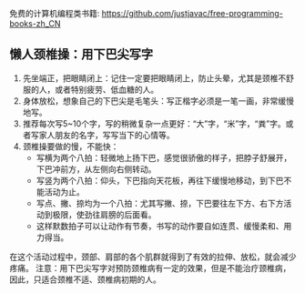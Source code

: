 免费的计算机编程类书籍: https://github.com/justjavac/free-programming-books-zh_CN

## 懒人颈椎操：用下巴尖写字
1. 先坐端正，把眼睛闭上：记住一定要把眼睛闭上，防止头晕，尤其是颈椎不舒服的人，或者特别疲劳、低血糖的人。
2. 身体放松，想象自己的下巴尖是毛笔头：写正楷字必须是一笔一画，非常缓慢地写。
3. 推荐每次写5~10个字，写的稍微复杂一点更好：“大”字，“米”字，“粪”字。或者写家人朋友的名字，写写当下的心情等。
4. 颈椎操要做的慢，不能快：
    - 写横为两个八拍：轻微地上扬下巴，感觉很骄傲的样子，把脖子舒展开，下巴冲前方，从左侧向右侧转动。
    - 写竖为两个八拍：仰头，下巴指向天花板，再往下缓慢地移动，到下巴不能活动为止。
    - 写点、撇、捺均为一个八拍：尤其写撇、捺，下巴要往左下方、右下方活动到极限，使劲往肩膀的后面看。
    - 这样默数拍子可以让动作有节奏，书写的动作要自如连贯、缓慢柔和、用力得当。

在这个活动过程中，颈部、肩部的各个肌群就得到了有效的拉伸、放松，就会减少疼痛。
注意：用下巴尖写字对预防颈椎病有一定的效果，但是不能治疗颈椎病，因此，只适合颈椎不适、颈椎病初期的人。
